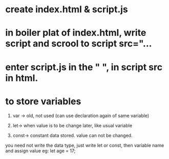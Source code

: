 # create index.html & script.js

# in boiler plat of index.html, write script and scrool to script src="...

# enter script.js in the " ", in script src in html.



# to store variables 
1. var -> old, not used (can use declaration again of same variable)

2. let-> when value is to be change later, like usual variable

3. const-> constant data stored. value can not be changed.

you need not write the data type, just write let or const, then variable name and assign value
eg: let age = 17;
